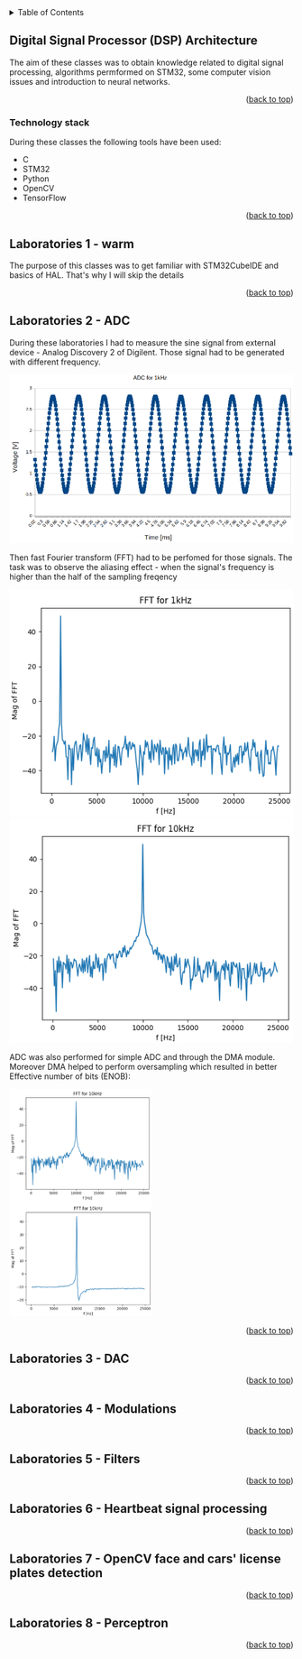 
<!-- TABLE OF CONTENTS -->
<details>
  <summary>Table of Contents</summary>
  <ol>
    <li>
      <a href="#dsp-architecture-classes">DSP Architecture classes</a>
      <ul>
        <li><a href="#technology-stack">Technology stack</a></li>
      </ul>
    </li>
    <li><a href="#laboratories-1-warm-up">Laboratories 1 - warm-up</a></li>
    <li><a href="#laboratories-2-adc">Laboratories 2 - ADC</a></li>
    <li><a href="#laboratories-3-dac">Laboratories 3 - DAC</a></li>
    <li><a href="#laboratories-4-modulations">Laboratories 4 - Modulations</a></li>
    <li><a href="#laboratories-5-filters">Laboratories 5 - Filters</a></li>
    <li><a href="#laboratories-6-hearbeat-signal-processing">Laboratories 6 - Heartbeat signal processing</a></li>
    <li><a href="#laboratories-7-opencV-face-and-cars'-license-plates-detection">Laboratories 7 - OpenCV face and cars' license plates detection</a></li>
    <li><a href="#laboratories-8-perceptron">Laboratories 8 - Perceptron</a></li>
  </ol>
</details>


<!-- ------------------------------------------------- -->

## Digital Signal Processor (DSP) Architecture

The aim of these classes was to obtain knowledge related to digital signal processing, algorithms permformed on STM32, some computer vision issues and introduction to neural networks.


<p align="right">(<a href="#readme-top">back to top</a>)</p>


### Technology stack

During these classes the following tools have been used:
*   C
*   STM32
*   Python
*   OpenCV
*   TensorFlow


<p align="right">(<a href="#readme-top">back to top</a>)</p>


<!-- ------------------------------------------------- -->

## Laboratories 1 - warm

The purpose of this classes was to get familiar with STM32CubeIDE and basics of HAL. That's why I will skip the details 


<p align="right">(<a href="#readme-top">back to top</a>)</p>

<!-- ------------------------------------------------- -->

## Laboratories 2 - ADC

During these laboratories I had to measure the sine signal from external device - Analog Discovery 2 of Digilent. Those signal had to be generated with different frequency.

![Alt text](./README_IMG/ADC_1k.png "Title")

Then fast Fourier transform (FFT) had to be perfomed for those signals. The task was to observe the aliasing effect - when the signal's frequency is higher than the half of the sampling freqency


![Alt text](./README_IMG/FFT_ADC_1k.png "Title")
![Alt text](./README_IMG/FFT_ADC_10k.png "Title")

ADC was also performed for simple ADC and through the DMA module. Moreover DMA helped to perform oversampling which resulted in better Effective number of bits (ENOB):

<!-- ![Alt text](./README_IMG/FFT_ADC_10k.png "Title") ![Alt text](./README_IMG/FFT_DMA_10k.png "Title") -->
<p float="left">
  <img src="./README_IMG/FFT_ADC_10k.png" width="50%" />
  <img src="./README_IMG/FFT_DMA_10k.png" width="50%" /> 
</p>

<p align="right">(<a href="#readme-top">back to top</a>)</p>

<!-- ------------------------------------------------- -->

## Laboratories 3 - DAC




<p align="right">(<a href="#readme-top">back to top</a>)</p>

<!-- ------------------------------------------------- -->

## Laboratories 4 - Modulations




<p align="right">(<a href="#readme-top">back to top</a>)</p>

<!-- ------------------------------------------------- -->

## Laboratories 5 - Filters




<p align="right">(<a href="#readme-top">back to top</a>)</p>

<!-- ------------------------------------------------- -->

## Laboratories 6 - Heartbeat signal processing




<p align="right">(<a href="#readme-top">back to top</a>)</p>

<!-- ------------------------------------------------- -->

## Laboratories 7 - OpenCV face and cars' license plates detection




<p align="right">(<a href="#readme-top">back to top</a>)</p>

<!-- ------------------------------------------------- -->

## Laboratories 8 - Perceptron




<p align="right">(<a href="#readme-top">back to top</a>)</p>

<!-- ------------------------------------------------- -->



